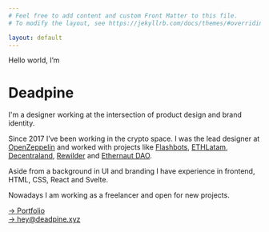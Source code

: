 ```yaml
---
# Feel free to add content and custom Front Matter to this file.
# To modify the layout, see https://jekyllrb.com/docs/themes/#overriding-theme-defaults

layout: default
---
```


<span class="uppercase">Hello world, I’m</span>
<h1>Deadpine</h1>
<p>I'm a designer working at the intersection of product design and brand identity.</p>
<p>Since 2017 I’ve been working in the crypto space. I was the lead designer at <a href="https://openzeppelin.com/" target="_blank">OpenZeppelin</a> and worked with projects like <a href="https://flashbots.net/" target="_blank">Flashbots</a>, <a href="http://ethlatam.org/" target="_blank">ETHLatam</a>, <a href="https://decentraland.org/" target="_blank">Decentraland</a>, <a href="https://app.rewilder.xyz/#" target="_blank">Rewilder</a> and <a href="https://mint.ethernautdao.io/#about" target="_blank">Ethernaut DAO</a>.
</p>
<p>Aside from a background in UI and branding I have experience in frontend, HTML, CSS, React and Svelte.</p>
<p>Nowadays I am working as a freelancer and open for new projects.</p>

<p>
    <a href="https://www.figma.com/file/mmbH1d55gxXUbLVRbcEq4o/Deadpine-Portfolio?node-id=0%3A1" target="_blank">→ Portfolio</a><br/>
    <a href="mailto:hey@deadpine.xyz">→ hey@deadpine.xyz</a>
</p>
